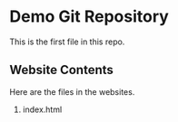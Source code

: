 # Demo Git Repository

This is the first file in this repo.



## Website Contents

Here are the files in the websites.

1. index.html
